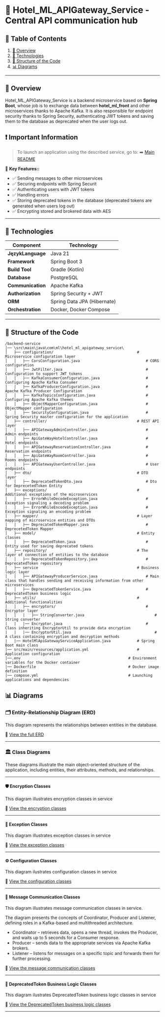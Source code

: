 # 🔄 Hotel_ML_APIGateway_Service - Central API communication hub

## 📖 Table of Contents
1. [📌 Overview](#-overview)
2. [🔧 Technologies](#-technologies)
3. [📂 Structure of the Code](#-structure-of-the-code)
4. [📊 Diagrams](#-diagrams)

---
## 📌 Overview
Hotel_ML_APIGateway_Service is a backend microservice based on **Spring Boot**, whose job is to exchange data between **hotel_ml_front** and other microservices thanks to Apache Kafka. It is also responsible for endpoint security thanks to Spring Security, authenticating JWT tokens and saving them to the database as deprecated when the user logs out.

## ❗ Important Information
> To launch an application using the described service, go to:
> ➡️ [Main README](https://github.com/NiczSpeed/HotelML?tab=readme-ov-file#%EF%B8%8F-how-to-run-the-entire-system)

📌 **Key Features::**
- ✅ Sending messages to other microservices
- ✅ Securing endpoints with Spring Securit
- ✅ Authenticating users with JWT tokens  
- ✅ Handling errors
- ✅ Storing deprecated tokens in the database (deprecated tokens are generated when users log out)
- ✅ Encrypting stored and brokered data with AES 

---

## 🔧 Technologies

| Component       | Technology |
|----------------|------------|
| **JęzykLanguage**  | Java 21 |
| **Framework**  | Spring Boot 3 |
| **Build Tool**  | Gradle (Kotlin) |
| **Database** | PostgreSQL |
| **Communication** | Apache Kafka |
| **Authorization** | Spring Security + JWT |
| **ORM** | Spring Data JPA (Hibernate) |
| **Orchestration** | Docker, Docker Compose |

---

## 📂 Structure of the Code
```plaintext
/backend-service
│── \src\main\java\com\ml\hotel_ml_apigateway_service\
│   ├── configuration/                                      # Microservice configuration layer
│   │   ├── CorsConfiguration.java                              # CORS configuration
│   │   ├── JwtFilter.java                                      # Configuration to support JWT tokens
│   │   ├── KafkaConsumerConfiguration.java                     # Configuring Apache Kafka Consumer
│   │   ├── KafkaProducerConfiguration.java                     # Apache Kafka Producer Configuration
│   │   ├── KafkaTopicsConfiguration.java                       # Configuring Apache Kafka themes
│   │   ├── ObjectMapperConfiguration.java                      # ObjectMapper configuration
│   │   ├── SecurityConfiguration.java                          # Spring Security master configuration for the application
│   ├── controller/                                         # REST API layer
│   │   ├── APIGatewayAdminController.java                      # Admin endpoints
│   │   ├── ApiGateWayHotelController.java                      # Hotel endpoints
│   │   ├── APIGatewayReservationController.java                # Reservation endpoints
│   │   ├── ApiGateWayRoomController.java                       # Rooms endpoints
│   │   ├── APIGatewayUserController.java                       # User endpoints
│   ├── dto/                                                # DTO layer
│   │   ├── DeprecatedTokenDto.java                             # Dto for DeprecetedToken Entity
│   ├── exceptions/                                         # Additional exceptions of the microservices
│   │   ├── ErrorWhileDecodeException.java                      # Exception signaling a decoding problem
│   │   ├── ErrorWhileEncodeException.java                      # Exception signaling an encoding problem
│   ├── mapper/                                             # Layer mapping of microservice entities and DTOs
│   │   ├── DeprecatedTokenMapper.java                          # DeprecetedToken Mapper
│   ├── model/                                              # Entity classes
│   │   ├── DeprecatedToken.java                                # Entity used for saving deprecated tokens
│   ├── repository/                                         # The layer of connection of entities to the database
│   │   ├── DeprecatedTokenRepository.java                      # DeprecatedToken repository
│   ├── service                                             # Business logic layer
│   │   ├── APIGatewayProducerService.java                      # Main class that handles sending and receiving information from other microservices
│   │   ├── DeprecatedTokenService.java                         # DeprecatedToken business logic
│   ├── utils/                                              # Additional functionalities 
│   │   ├── encryptors/                                         # Encryptor layer
│   │   |   ├── StringConverter.java                                # String converter
|   |   |── Encryptor.java                                      # Class inheriting EncryptorUtil to provide data encryption
|   |   |── EncryptorUtil.java                                      # A class containing encryption and decryption methods
|   |── HotelMlApiGatewayServiceApplication.java            # Spring Boot main class
│── src/main/resources/application.yml                      # Application configuration
│──.env                                                 # Environment variables for the Docker container
│── Dockerfile                                          # Docker image definition
│── compose.yml                                         # Launching applications and dependencies
```
## 📊 Diagrams

### 🗂️ Entity-Relationship Diagram (ERD)
This diagram represents the relationships between entities in the database.

🔗 [View the full ERD](docs/ERD/Hotel_ML_APIGateway_Service.svg)

---

### 🏛 Class Diagrams
These diagrams illustrate the main object-oriented structure of the application, including entities, their attributes, methods, and relationships.

---

#### 🛡️ Encryption Classes
This diagram illustrates encryption classes in service

🔗 [View the encryption classes](docs/Entity/Hotel_ML_APIGateway_Service_Diagram_encryption.svg)

---

#### 🚨 Exception Classes
This diagram illustrates exception classes in service

🔗 [View the exception classes](docs/Entity/Hotel_ML_APIGateway_Service_Diagram_Exceptions.svg)

---

#### ⚙️ Configuration Classes
This diagram ilustrates configuration classes in service

🔗 [View the configuration classes](docs/Entity/Hotel_ML_APIGateway_Service_Diagram_Configuration.svg)

---

#### 💬 Message Communication Classes
This diagram illustrates message communication classes in service.

The diagram presents the concepts of Coordinator, Producer and Listener, defining roles in a Kafka-based and multithreaded architecture.

* Coordinator – retrieves data, opens a new thread, invokes the Producer, and waits up to 5 seconds for a Consumer response.
* Producer – sends data to the appropriate services via Apache Kafka brokers.
* Listener – listens for messages on a specific topic and forwards them for further processing.

🔗 [View the message communication classes](docs/Entity/Hotel_ML_APIGateway_Service_Diagram_Messages_Communication.svg)

---

#### 💼 DeprecatedToken Business Logic Classes
This diagram ilustrates DeprecatedToken business logic classes in service

🔗 [View the DeprecatedToken business logic classes](docs/Entity/Hotel_ML_APIGateway_Service_Diagram_DeprecatedToken.svg)

---